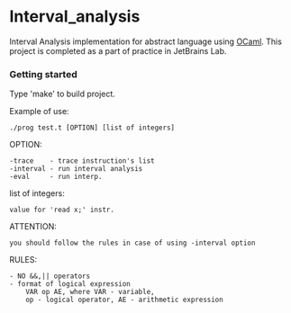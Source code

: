 # Interval_analysis
Interval Analysis implementation for abstract language using [OCaml](https://ocaml.org/). This project is completed as a part of practice in JetBrains Lab.

### Getting started

Type 'make' to build project. 

Example of use:

```
./prog test.t [OPTION] [list of integers]
```

OPTION:

	-trace	  - trace instruction's list
	-interval - run interval analysis
	-eval 	  - run interp.
	
list of integers:

	value for 'read x;' instr.
	

ATTENTION: 

	you should follow the rules in case of using -interval option 
	
RULES:

	- NO &&,|| operators
	- format of logical expression 
		VAR op AE, where VAR - variable, 
		op - logical operator, AE - arithmetic expression
	
